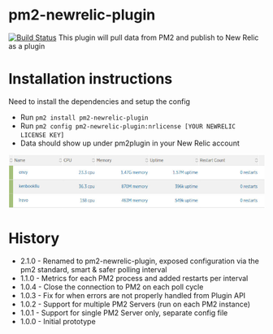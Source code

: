 # pm2-newrelic-plugin
[![Build Status](https://travis-ci.org/kenahrens/newrelic-pm2-plugin.svg?branch=master)](https://travis-ci.org/kenahrens/newrelic-pm2-plugin)
This plugin will pull data from PM2 and publish to New Relic as a plugin

# Installation instructions
Need to install the dependencies and setup the config
- Run ```pm2 install pm2-newrelic-plugin``` 
- Run ```pm2 config pm2-newrelic-plugin:nrlicense [YOUR NEWRELIC LICENSE KEY]```
- Data should show up under pm2plugin in your New Relic account

![PM2 Dashboard](/images/pm2-plugin-home.jpg)

# History

- 2.1.0 - Renamed to pm2-newrelic-plugin, exposed configuration via the pm2 standard, smart & safer polling interval
- 1.1.0 - Metrics for each PM2 process and added restarts per interval
- 1.0.4 - Close the connection to PM2 on each poll cycle
- 1.0.3 - Fix for when errors are not properly handled from Plugin API
- 1.0.2 - Support for multiple PM2 Servers (run on each PM2 instance)
- 1.0.1 - Support for single PM2 Server only, separate config file
- 1.0.0 - Initial prototype
